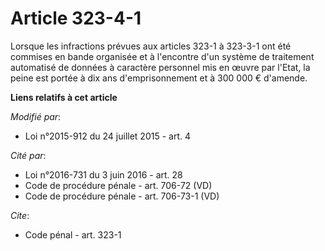 # Article 323-4-1

Lorsque les infractions prévues aux articles 323-1 à 323-3-1 ont été commises en bande organisée et à l'encontre d'un système
de traitement automatisé de données à caractère personnel mis en œuvre par l'Etat, la peine est portée à dix ans
d'emprisonnement et à  300 000 € d'amende.

**Liens relatifs à cet article**

_Modifié par_:

  - Loi n°2015-912 du 24 juillet 2015 - art. 4

_Cité par_:

  - Loi n°2016-731 du 3 juin 2016 - art. 28
  - Code de procédure pénale - art. 706-72 (VD)
  - Code de procédure pénale - art. 706-73-1 (VD)

_Cite_:

  - Code pénal - art. 323-1
